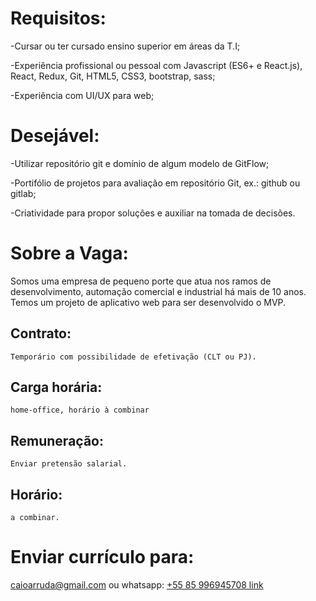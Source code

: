 # Requisitos:

-Cursar ou ter cursado ensino superior em áreas da T.I;

-Experiência profissional ou pessoal com Javascript (ES6+ e React.js), React, Redux, Git, HTML5, CSS3, bootstrap, sass;

-Experiência com UI/UX para web;

# Desejável:

-Utilizar repositório git e domínio de algum modelo de GitFlow;

-Portifólio de projetos para avaliação em repositório Git, ex.: github ou gitlab;

-Criatividade para propor soluções e auxiliar na tomada de decisões.

# Sobre a Vaga:

Somos uma empresa de pequeno porte que atua nos ramos de desenvolvimento, automação comercial e industrial há mais de 10 anos. 
Temos um projeto de aplicativo web para ser desenvolvido o MVP.

## Contrato: 
    Temporário com possibilidade de efetivação (CLT ou PJ).

## Carga horária: 
    home-office, horário à combinar

## Remuneração: 
    Enviar pretensão salarial.

## Horário: 
    a combinar.

# Enviar currículo para:
caioarruda@gmail.com ou whatsapp: [+55 85 996945708 link](https://api.whatsapp.com/send?phone=5585996945708)
